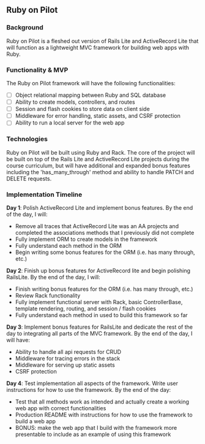 ## Ruby on Pilot

### Background

Ruby on Pilot is a fleshed out version of Rails Lite and ActiveRecord Lite that will function as a lightweight MVC framework for building web apps with Ruby.

### Functionality & MVP

The Ruby on Pilot framework will have the following functionalities:

- [ ] Object relational mapping between Ruby and SQL database
- [ ] Ability to create models, controllers, and routes
- [ ] Session and flash cookies to store data on client side
- [ ] Middleware for error handling, static assets, and CSRF protection
- [ ] Ability to run a local server for the web app

### Technologies

Ruby on Pilot will be built using Ruby and Rack. The core of the project will be built on top of the Rails Lite and ActiveRecord Lite projects during the course curriculum, but will have additional and expanded bonus features including the 'has_many_through' method and ability to handle PATCH and DELETE requests.

### Implementation Timeline

**Day 1**: Polish ActiveRecord Lite and implement bonus features.  By the end of the day, I will:

- Remove all traces that ActiveRecord Lite was an AA projects and completed the associations methods that I previously did not complete
- Fully implement ORM to create models in the framework
- Fully understand each method in the ORM
- Begin writing some bonus features for the ORM (i.e. has many through, etc.)

**Day 2**: Finish up bonus features for ActiveRecord lite and begin polishing RailsLite.  By the end of the day, I will:

- Finish writing bonus features for the ORM (i.e. has many through, etc.)
- Review Rack functionality
- Fully implement functional server with Rack, basic ControllerBase, template rendering, routing, and session / flash cookies
- Fully understand each method in used to build this framework so far

**Day 3**: Implement bonus features for RailsLite and dedicate the rest of the day to integrating all parts of the MVC framework. By the end of the day, I will have:

- Ability to handle all api requests for CRUD
- Middleware for tracing errors in the stack
- Middleware for serving up static assets
- CSRF protection

**Day 4**: Test implementation all aspects of the framework. Write user instructions for how to use the framework. By the end of the day:

- Test that all methods work as intended and actually create a working web app with correct functionalities
- Production README with instructions for how to use the framework to build a web app
- BONUS: make the web app that I build with the framework more presentable to include as an example of using this framework

